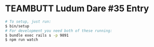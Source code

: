 # TEAMBUTT Ludum Dare #35 Entry

```bash
# To setup, just run:
$ bin/setup
# For development you need both of these running:
$ bundle exec rails s -p 9891
$ npm run watch
```
